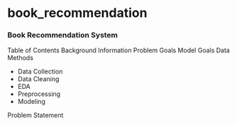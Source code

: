 # book_recommendation
### Book Recommendation System
Table of Contents
Background Information
Problem Goals
Model Goals
Data
Methods
- Data Collection
- Data Cleaning
- EDA
- Preprocessing
- Modeling


Problem Statement 





